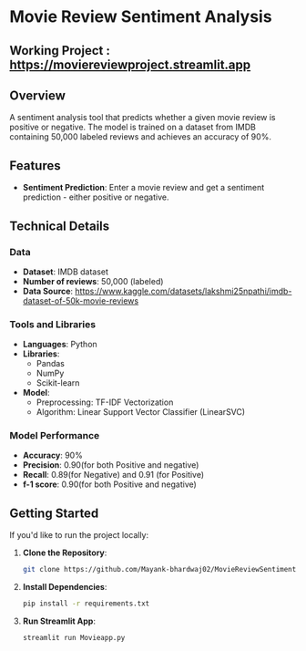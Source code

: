 # Movie Review Sentiment Analysis

## Working Project : https://moviereviewproject.streamlit.app

## Overview

A sentiment analysis tool that predicts whether a given movie review is positive or negative.
The model is trained on a dataset from IMDB containing 50,000 labeled reviews and achieves an accuracy of 90%.

## Features

- **Sentiment Prediction**: Enter a movie review and get a sentiment prediction - either positive or negative.

## Technical Details

### Data

- **Dataset**: IMDB dataset
- **Number of reviews**: 50,000 (labeled)
- **Data Source**: https://www.kaggle.com/datasets/lakshmi25npathi/imdb-dataset-of-50k-movie-reviews

### Tools and Libraries

- **Languages**: Python
- **Libraries**: 
  - Pandas
  - NumPy
  - Scikit-learn
- **Model**:
  - Preprocessing: TF-IDF Vectorization
  - Algorithm: Linear Support Vector Classifier (LinearSVC)

### Model Performance

- **Accuracy**: 90%
- **Precision**: 0.90(for both Positive and negative)
- **Recall**: 0.89(for Negative) and 0.91 (for Positive)
- **f-1 score**: 0.90(for both Positive and negative)

## Getting Started

If you'd like to run the project locally:

1. **Clone the Repository**:
    ```bash
    git clone https://github.com/Mayank-bhardwaj02/MovieReviewSentimentAnalysis.git
    ```
2. **Install Dependencies**:
    ```bash
    pip install -r requirements.txt
    ```
3. **Run Streamlit App**:
    ```bash
    streamlit run Movieapp.py
    ```


